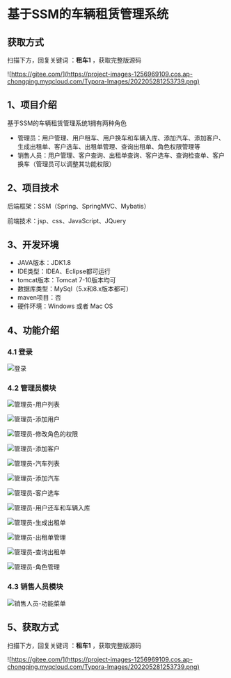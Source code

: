 # 基于SSM的车辆租赁管理系统

## 获取方式

扫描下方，回复关键词  ：**租车1** ，获取完整版源码

![https://gitee.com/](https://project-images-1256969109.cos.ap-chongqing.myqcloud.com/Typora-Images/202205281253739.png)

## 1、项目介绍

基于SSM的车辆租赁管理系统1拥有两种角色

- 管理员：用户管理、用户租车、用户换车和车辆入库、添加汽车、添加客户、生成出租单、客户选车、出租单管理、查询出租单、角色权限管理等
- 销售人员：用户管理、客户查询、出租单查询、客户选车、查询检查单、客户换车（管理员可以调整其功能权限）


## 2、项目技术

后端框架：SSM（Spring、SpringMVC、Mybatis）

前端技术：jsp、css、JavaScript、JQuery

## 3、开发环境

- JAVA版本：JDK1.8
- IDE类型：IDEA、Eclipse都可运行
- tomcat版本：Tomcat 7-10版本均可
- 数据库类型：MySql（5.x和8.x版本都可） 
- maven项目：否
- 硬件环境：Windows 或者 Mac OS


## 4、功能介绍

### 4.1 登录

![登录](https://project-images-1256969109.cos.ap-chongqing.myqcloud.com/Typora-Images/202208021517985.jpg)

### 4.2 管理员模块

![管理员-用户列表](https://project-images-1256969109.cos.ap-chongqing.myqcloud.com/Typora-Images/202208021517939.jpg)

![管理员-添加用户](https://project-images-1256969109.cos.ap-chongqing.myqcloud.com/Typora-Images/202208021517271.jpg)

![管理员-修改角色的权限](https://project-images-1256969109.cos.ap-chongqing.myqcloud.com/Typora-Images/202208021517371.jpg)

![管理员-添加客户](https://project-images-1256969109.cos.ap-chongqing.myqcloud.com/Typora-Images/202208021518728.jpg)

![管理员-汽车列表](https://project-images-1256969109.cos.ap-chongqing.myqcloud.com/Typora-Images/202208021518540.jpg)

![管理员-添加汽车](https://project-images-1256969109.cos.ap-chongqing.myqcloud.com/Typora-Images/202208021518731.jpg)

![管理员-客户选车](https://project-images-1256969109.cos.ap-chongqing.myqcloud.com/Typora-Images/202208021518088.jpg)

![管理员-用户还车和车辆入库](https://project-images-1256969109.cos.ap-chongqing.myqcloud.com/Typora-Images/202208021518903.jpg)

![管理员-生成出租单](https://project-images-1256969109.cos.ap-chongqing.myqcloud.com/Typora-Images/202208021518339.jpg)

![管理员-出租单管理](https://project-images-1256969109.cos.ap-chongqing.myqcloud.com/Typora-Images/202208021518087.jpg)

![管理员-查询出租单](https://project-images-1256969109.cos.ap-chongqing.myqcloud.com/Typora-Images/202208021518414.jpg)

![管理员-角色管理](https://project-images-1256969109.cos.ap-chongqing.myqcloud.com/Typora-Images/202208021518155.jpg)

### 4.3 销售人员模块

![销售人员-功能菜单](https://project-images-1256969109.cos.ap-chongqing.myqcloud.com/Typora-Images/202208021517930.jpg)

## 5、获取方式

扫描下方，回复关键词  ：**租车1** ，获取完整版源码



![https://gitee.com/](https://project-images-1256969109.cos.ap-chongqing.myqcloud.com/Typora-Images/202205281253739.png)

